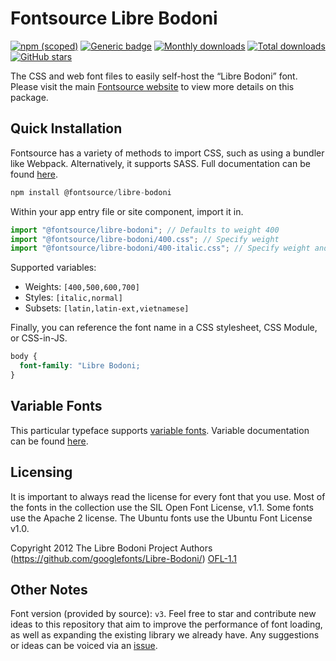 # Fontsource Libre Bodoni

[![npm (scoped)](https://img.shields.io/npm/v/@fontsource/libre-bodoni?color=brightgreen)](https://www.npmjs.com/package/@fontsource/libre-bodoni) [![Generic badge](https://img.shields.io/badge/fontsource-passing-brightgreen)](https://github.com/fontsource/fontsource) [![Monthly downloads](https://badgen.net/npm/dm/@fontsource/libre-bodoni)](https://github.com/fontsource/fontsource) [![Total downloads](https://badgen.net/npm/dt/@fontsource/libre-bodoni)](https://github.com/fontsource/fontsource) [![GitHub stars](https://img.shields.io/github/stars/fontsource/fontsource.svg?style=social&label=Star)](https://github.com/fontsource/fontsource/stargazers)

The CSS and web font files to easily self-host the “Libre Bodoni” font. Please visit the main [Fontsource website](https://fontsource.org/fonts/libre-bodoni) to view more details on this package.

## Quick Installation

Fontsource has a variety of methods to import CSS, such as using a bundler like Webpack. Alternatively, it supports SASS. Full documentation can be found [here](https://fontsource.org/docs/introduction).

```javascript
npm install @fontsource/libre-bodoni
```

Within your app entry file or site component, import it in.

```javascript
import "@fontsource/libre-bodoni"; // Defaults to weight 400
import "@fontsource/libre-bodoni/400.css"; // Specify weight
import "@fontsource/libre-bodoni/400-italic.css"; // Specify weight and style

```

Supported variables:
- Weights: `[400,500,600,700]`
- Styles: `[italic,normal]`
- Subsets: `[latin,latin-ext,vietnamese]`

Finally, you can reference the font name in a CSS stylesheet, CSS Module, or CSS-in-JS.

```css
body {
  font-family: "Libre Bodoni;
}
```

## Variable Fonts

This particular typeface supports [variable fonts](https://developer.mozilla.org/en-US/docs/Web/CSS/CSS_Fonts/Variable_Fonts_Guide).
Variable documentation can be found [here](https://fontsource.org/docs/variable-fonts).

## Licensing
It is important to always read the license for every font that you use.
Most of the fonts in the collection use the SIL Open Font License, v1.1. Some fonts use the Apache 2 license. The Ubuntu fonts use the Ubuntu Font License v1.0.

Copyright 2012 The Libre Bodoni Project Authors (https://github.com/googlefonts/Libre-Bodoni/)
[OFL-1.1](http://scripts.sil.org/OFL)

## Other Notes
Font version (provided by source): `v3`.
Feel free to star and contribute new ideas to this repository that aim to improve the performance of font loading, as well as expanding the existing library we already have. Any suggestions or ideas can be voiced via an [issue](https://github.com/fontsource/fontsource/issues).